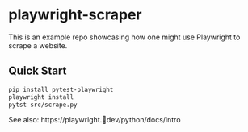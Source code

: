 # playwright-scraper

This is an example repo showcasing how one might use Playwright to scrape a website.

## Quick Start

```bash
pip install pytest-playwright
playwright install
pytst src/scrape.py
```

See also: https://playwright.dev/python/docs/intro